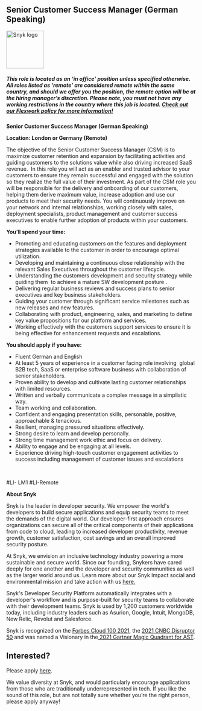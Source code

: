 Senior Customer Success Manager (German Speaking)
---

<img src="https://res.cloudinary.com/snyk/image/upload/v1537345894/press-kit/brand/logo-black.png" width="100" alt="Snyk logo" />

<h5><span data-sheets-formula-bar-text-style="font-size:13px;color:#000000;font-weight:normal;text-decoration:none;font-family:'Arial';font-style:normal;text-decoration-skip-ink:none;">This role is located as an ‘in office’ position unless specified otherwise. All roles listed as ‘remote’ are considered remote within the same country, and should we offer you the position, the remote option will be at the hiring manager’s discretion. Please note, you must not have any working restrictions in the country where this job is located. </span><a href="https://snyk.io/blog/introducing-flex-work-the-future-of-work-at-snyk/" target="_blank" data-sheets-formula-bar-text-link="https://snyk.io/blog/introducing-flex-work-the-future-of-work-at-snyk/" data-sheets-formula-bar-text-style="font-size:13px;color:#1155cc;font-weight:normal;text-decoration:underline;font-family:''Arial'';font-style:normal;text-decoration-skip-ink:none;">Check out our Flexwork policy for more information!</a></h5>
<p><strong>Senior Customer Success Manager (German Speaking)</strong></p>
<p><strong>Location: London or Germany (Remote)</strong></p>
<p>The objective of the Senior Customer Success Manager (CSM) is to maximize customer retention and expansion by facilitating activities and guiding customers to the solutions value while also driving increased SaaS revenue.&nbsp; In this role you will act as an enabler and trusted advisor to your customers to ensure they remain successful and engaged with the solution so they realize the full value of their investment.&nbsp;As part of the CSM role you will be responsible for the delivery and onboarding of our customers, helping them derive maximum value, increase adoption and use our products to meet their security needs. You will continuously improve on your network and internal relationships, working closely with sales, deployment specialists, product management and customer success executives to enable further adoption of products within your customers.</p>
<p><strong>You’ll spend your time:</strong></p>
<ul class="p-rich_text_list p-rich_text_list__bullet" data-stringify-type="unordered-list" data-indent="0" data-border="false" data-border-radius-top-cap="false" data-border-radius-bottom-cap="false">
<li data-stringify-indent="0" data-stringify-border="0">Promoting and educating customers on the features and deployment strategies available to the customer in order to encourage optimal utilization.&nbsp;</li>
<li data-stringify-indent="0" data-stringify-border="0">Developing and maintaining a continuous close relationship with the relevant Sales Executives throughout the customer lifecycle.</li>
<li data-stringify-indent="0" data-stringify-border="0">Understanding the customers development and security strategy while guiding them&nbsp; to achieve a mature SW development posture .</li>
<li data-stringify-indent="0" data-stringify-border="0">Delivering regular business reviews and success plans to senior executives and key business stakeholders.</li>
<li data-stringify-indent="0" data-stringify-border="0">Guiding your customer through significant service milestones such as new releases and new features.</li>
<li data-stringify-indent="0" data-stringify-border="0">Collaborating with product, engineering, sales, and marketing to define key value propositions for our platform and services.</li>
<li data-stringify-indent="0" data-stringify-border="0">Working effectively with the customers support services to ensure it is being effective for enhancement requests and escalations.&nbsp;&nbsp;</li>
</ul>
<p><strong>You should apply if you have:</strong></p>
<ul>
<li data-stringify-indent="0" data-stringify-border="0">Fluent German and English&nbsp;&nbsp;</li>
<li data-stringify-indent="0" data-stringify-border="0">At least 5 years of experience in a customer facing role involving&nbsp; global B2B tech, SaaS or enterprise software business with collaboration of senior stakeholders.</li>
<li data-stringify-indent="0" data-stringify-border="0">Proven ability to develop and cultivate lasting customer relationships with limited resources.</li>
<li data-stringify-indent="0" data-stringify-border="0">Written and verbally communicate a complex message in a simplistic way.</li>
<li data-stringify-indent="0" data-stringify-border="0">Team working and collaboration.</li>
<li data-stringify-indent="0" data-stringify-border="0">Confident and engaging presentation skills, personable, positive, approachable &amp; tenacious.</li>
<li data-stringify-indent="0" data-stringify-border="0">Resilient, managing pressured situations effectively.</li>
<li data-stringify-indent="0" data-stringify-border="0">Strong desire to learn and develop personally.</li>
<li data-stringify-indent="0" data-stringify-border="0">Strong time management work ethic and focus on delivery.</li>
<li data-stringify-indent="0" data-stringify-border="0">Ability to engage and be engaging at all levels.</li>
<li data-stringify-indent="0" data-stringify-border="0">Experience driving high-touch customer engagement activities to success including management of customer issues and escalations</li>
</ul>
<p>&nbsp;</p>
<p>#LI- LM1 #LI-Remote</p><div class="content-conclusion"><p><strong>About Snyk</strong></p>
<p><span style="font-weight: 400;">Snyk is the leader in developer security. We empower the world's developers to build secure applications and equip security teams to meet the demands of the digital world. Our developer-first approach ensures organizations can secure all of the critical components of their applications from code to cloud, leading to increased developer productivity, revenue growth, customer satisfaction, cost savings and an overall improved security posture.&nbsp;</span></p>
<p><span style="font-weight: 400;">At Snyk, we envision an inclusive technology industry powering a more sustainable and secure world.</span> <span style="font-weight: 400;">Since our founding, Snykers have cared deeply for one another and the developer and security communities as well as the larger world around us. Learn more about our Snyk Impact social and environmental mission and take action with us </span><a href="https://snyk.io/about/snyk-impact/"><span style="font-weight: 400;">here.</span></a></p>
<p><span style="font-weight: 400;">Snyk's Developer Security Platform automatically integrates with a developer's workflow and is purpose-built for security teams to collaborate with their development teams. Snyk is used by 1,200 customers worldwide today, including industry leaders such as Asurion, Google, Intuit, MongoDB, New Relic, Revolut and Salesforce.</span></p>
<p><span style="font-weight: 400;">Snyk is recognized on the </span><a href="https://www.forbes.com/cloud100/#6f24b5ba5f94"><span style="font-weight: 400;">Forbes Cloud 100 2021</span></a><span style="font-weight: 400;">, the </span><a href="https://www.cnbc.com/2021/05/25/these-are-the-2021-cnbc-disruptor-50-companies.html"><span style="font-weight: 400;">2021 CNBC Disruptor 50</span></a><span style="font-weight: 400;"> and was named a Visionary in the</span><a href="https://snyk.io/blog/snyk-visionary-2021-gartner-magic-quadrant-for-ast/"><span style="font-weight: 400;"> 2021 Gartner Magic Quadrant for AST</span></a><span style="font-weight: 400;">.</span></p></div>

Interested?
---

Please apply [here](https://boards.greenhouse.io/snyk/jobs/4915841002#app).

We value diversity at Snyk, and would particularly encourage applications from those who are traditionally underrepresented in tech.
If you like the sound of this role, but are not totally sure whether you’re the right person, please apply anyway!

